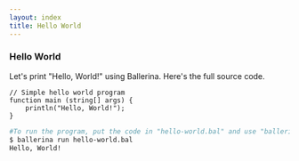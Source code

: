 ```yaml
---
layout: index
title: Hello World
---
```

### Hello World

Let's print "Hello, World!" using Ballerina. Here's the full source code.



```ballerina
// Simple hello world program
function main (string[] args) {
    println("Hello, World!");
}
```

```bash
#To run the program, put the code in "hello-world.bal" and use "ballerina run" command.
$ ballerina run hello-world.bal
Hello, World!
```